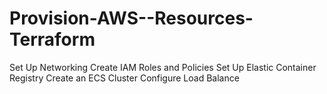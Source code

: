 # Provision-AWS--Resources-Terraform
Set Up Networking
	    Create IAM Roles and Policies
	    Set Up Elastic Container Registry
	    Create an ECS Cluster
	    Configure Load Balance
